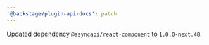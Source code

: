 ```yaml
---
'@backstage/plugin-api-docs': patch
---
```


Updated dependency `@asyncapi/react-component` to `1.0.0-next.48`.
